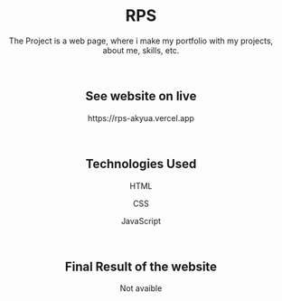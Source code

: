 <h1 align="center"> RPS </h1>

<p align="center"> The Project is a web page, where i make my portfolio with my projects, about me, skills, etc. </p>

<br>

<h2 align="center"> See website on live </h2>
<p align="center"> https://rps-akyua.vercel.app </p>

<br>

<h2 align="center"> Technologies Used </h2>

<p align="center"> HTML </p>
<p align="center"> CSS </p>
<p align="center"> JavaScript </p>

<br>

<h2 align="center"> Final Result of the website </h2>

<div align="center">

Not avaible

</div>